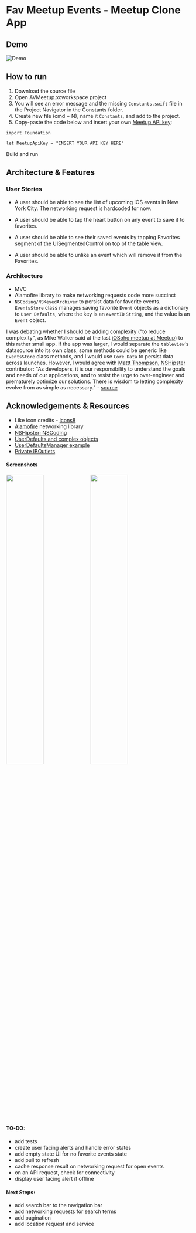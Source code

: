 # Fav Meetup Events - Meetup Clone App

## Demo 

![Demo](https://github.com/ayunav/AVMeetup/blob/master/AVMeetupAppDemo.gif)


## How to run 

1. Download the source file 
2. Open AVMeetup.xcworkspace project 
3. You will see an error message and the missing `Constants.swift` file in the Project Navigator in the Constants folder.
4. Create new file (cmd + N), name it `Constants`, and add to the project.
5. Copy-paste the code below and insert your own [Meetup API key](http://www.meetup.com/meetup_api/key/):

````
import Foundation

let MeetupApiKey = "INSERT YOUR API KEY HERE"
````

Build and run 

## Architecture & Features 

### User Stories 

- A user should be able to see the list of upcoming iOS events in New York City. The networking request is hardcoded for now. 

- A user should be able to tap the heart button on any event to save it to favorites. 

- A user should be able to see their saved events by tapping Favorites segment of the UISegmentedControl on top of the table view. 

- A user should be able to unlike an event which will remove it from the Favorites. 

### Architecture 

- MVC
- Alamofire library to make networking requests code more succinct 
- `NSCoding/NSKeyedArchiver` to persist data for favorite events. `EventsStore` class manages saving favorite `Event` objects as a dictionary to `User Defaults`, where the key is an `eventID` `String`, and the value is an `Event` object. 

I was debating whether I should be adding complexity ("to reduce complexity", as Mike Walker said at the last [iOSoho meetup at Meetup](https://www.meetup.com/iOSoho/events/232889014/)) to this rather small app. If the app was larger, I would separate the `tableview`'s datasource into its own class, some methods could be generic like `EventsStore` class methods, and I would use `Core Data` to persist data across launches. However, I would agree with [Mattt Thompson](http://nshipster.com/authors/mattt-thompson/), [NSHipster](http://nshipster.com) contributor: "As developers, it is our responsibility to understand the goals and needs of our applications, and to resist the urge to over-engineer and prematurely optimize our solutions. There is wisdom to letting complexity evolve from as simple as necessary." - [source](http://nshipster.com/nscoding/)


## Acknowledgements & Resources

- Like icon credits - [icons8](https://icons8.com/web-app/87/Like)
- [Alamofire](https://github.com/Alamofire/Alamofire) networking library
- [NSHipster: NSCoding](http://nshipster.com/nscoding/)
- [UserDefaults and complex objects](https://www.codementor.io/brettr/tutorials/persisting-data-with-nsuserdefaults-and-complex-objects-du107m6ja)
- [UserDefaultsManager example](https://github.com/imk2o/UICatalog/blob/f040bd07a7de4a4b8df784c0c4444436b04ed813/UICatalog/Misc/UserDefaultsManager.swift)
- [Private IBOutlets](https://www.natashatherobot.com/swift-iboutlets-private/)


#### Screenshots 

<img src="https://github.com/ayunav/AVMeetup/blob/master/Screenshots/All_Events_Screenshot.png" width="45%" height="45%"> 
<img src="https://github.com/ayunav/AVMeetup/blob/master/Screenshots/Favorite_Events_Screenshot.png" width="45%" height="45%"> 


#### TO-DO: 

- add tests 
- create user facing alerts and handle error states
- add empty state UI for no favorite events state 
- add pull to refresh
- cache response result on networking request for open events 
- on an API request, check for connectivity 
- display user facing alert if offline

#### Next Steps: 

- add search bar to the navigation bar 
- add networking requests for search terms   
- add pagination 
- add location request and service 
